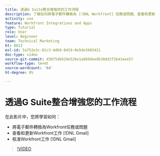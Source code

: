 ```yaml
---
title: 透過G Suite整合增強您的工作流程
description: 了解如何將電子郵件轉換為 [!DNL Workfront] 任務或問題、查看和更新 [!DNL Workfront] 從Gmail工作，並核准 [!DNL Workfront] 從Gmail工作。
activity: use
feature: Workfront Integrations and Apps
type: Tutorial
role: User
level: Beginner
team: Technical Marketing
kt: 8813
exl-id: 5a752e3c-81c3-4db9-8419-0e5de3483421
doc-type: video
source-git-commit: d39754b619e526e1a869deedb38dd2f2b43aee57
workflow-type: tm+mt
source-wordcount: '64'
ht-degree: 0%

---
```


# 透過G Suite整合增強您的工作流程

在此影片中，您將學習如何：

* 將電子郵件轉換為Workfront任務或問題
* 查看和更新Workfront工作 [!DNL Gmail]
* 核准Workfront工作 [!DNL Gmail]

>[!VIDEO](https://video.tv.adobe.com/v/335114/?quality=12)
